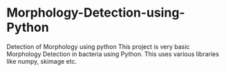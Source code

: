 # Morphology-Detection-using-Python
Detection of Morphology using python 
This project is very basic Morphology Detection in bacteria using Python. 
This uses various libraries like numpy, skimage etc. 
